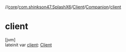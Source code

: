 //[core](../../../../index.md)/[com.shinkson47.SplashX6](../../index.md)/[Client](../index.md)/[Companion](index.md)/[client](client.md)

# client

[jvm]\
lateinit var [client](client.md): [Client](../index.md)

